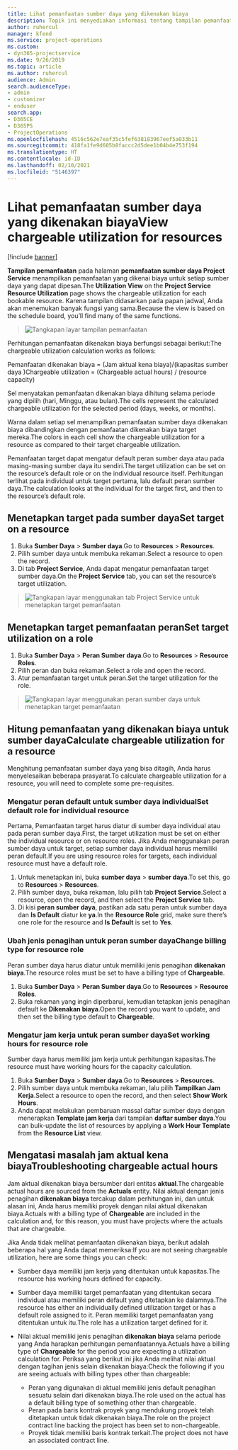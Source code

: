 ```yaml
---
title: Lihat pemanfaatan sumber daya yang dikenakan biaya
description: Topik ini menyediakan informasi tentang tampilan pemanfaatan sumber daya.
author: ruhercul
manager: kfend
ms.service: project-operations
ms.custom:
- dyn365-projectservice
ms.date: 9/26/2019
ms.topic: article
ms.author: ruhercul
audience: Admin
search.audienceType:
- admin
- customizer
- enduser
search.app:
- D365CE
- D365PS
- ProjectOperations
ms.openlocfilehash: 4516c562e7eaf35c5fef638183967eef5a033b11
ms.sourcegitcommit: 418fa1fe9d605b8faccc2d5dee1b04b4e753f194
ms.translationtype: HT
ms.contentlocale: id-ID
ms.lasthandoff: 02/10/2021
ms.locfileid: "5146397"
---
```

# <a name="view-chargeable-utilization-for-resources"></a><span data-ttu-id="b2424-103">Lihat pemanfaatan sumber daya yang dikenakan biaya</span><span class="sxs-lookup"><span data-stu-id="b2424-103">View chargeable utilization for resources</span></span>

[!include [banner](../includes/psa-now-project-operations.md)]
 
<span data-ttu-id="b2424-104">**Tampilan pemanfaatan** pada halaman **pemanfaatan sumber daya Project Service** menampilkan pemanfaatan yang dikenai biaya untuk setiap sumber daya yang dapat dipesan.</span><span class="sxs-lookup"><span data-stu-id="b2424-104">The **Utilization View** on the **Project Service Resource Utilization** page shows the chargeable utilization for each bookable resource.</span></span> <span data-ttu-id="b2424-105">Karena tampilan didasarkan pada papan jadwal, Anda akan menemukan banyak fungsi yang sama.</span><span class="sxs-lookup"><span data-stu-id="b2424-105">Because the view is based on the schedule board, you’ll find many of the same functions.</span></span>

> ![Tangkapan layar tampilan pemanfaatan](media/FAQ-utilization-1.png)
 

<span data-ttu-id="b2424-107">Perhitungan pemanfaatan dikenakan biaya berfungsi sebagai berikut:</span><span class="sxs-lookup"><span data-stu-id="b2424-107">The chargeable utilization calculation works as follows:</span></span>

   <span data-ttu-id="b2424-108">Pemanfaatan dikenakan biaya = (Jam aktual kena biaya)/(kapasitas sumber daya )</span><span class="sxs-lookup"><span data-stu-id="b2424-108">Chargeable utilization = (Chargeable actual hours) / (resource capacity)</span></span>

<span data-ttu-id="b2424-109">Sel menyatakan pemanfaatan dikenakan biaya dihitung selama periode yang dipilih (hari, Minggu, atau bulan).</span><span class="sxs-lookup"><span data-stu-id="b2424-109">The cells represent the calculated chargeable utilization for the selected period (days, weeks, or months).</span></span>

<span data-ttu-id="b2424-110">Warna dalam setiap sel menampilkan pemanfaatan sumber daya dikenakan biaya dibandingkan dengan pemanfaatan dikenakan biaya target mereka.</span><span class="sxs-lookup"><span data-stu-id="b2424-110">The colors in each cell show the chargeable utilization for a resource as compared to their target chargeable utilization.</span></span> 

<span data-ttu-id="b2424-111">Pemanfaatan target dapat mengatur default peran sumber daya atau pada masing-masing sumber daya itu sendiri.</span><span class="sxs-lookup"><span data-stu-id="b2424-111">The target utilization can be set on the resource’s default role or on the individual resource itself.</span></span> <span data-ttu-id="b2424-112">Perhitungan terlihat pada individual untuk target pertama, lalu default peran sumber daya.</span><span class="sxs-lookup"><span data-stu-id="b2424-112">The calculation looks at the individual for the target first, and then to the resource’s default role.</span></span>

## <a name="set-target-on-a-resource"></a><span data-ttu-id="b2424-113">Menetapkan target pada sumber daya</span><span class="sxs-lookup"><span data-stu-id="b2424-113">Set target on a resource</span></span>

1. <span data-ttu-id="b2424-114">Buka **Sumber Daya** \> **Sumber daya**.</span><span class="sxs-lookup"><span data-stu-id="b2424-114">Go to **Resources** \> **Resources**.</span></span> 
2. <span data-ttu-id="b2424-115">Pilih sumber daya untuk membuka rekaman.</span><span class="sxs-lookup"><span data-stu-id="b2424-115">Select a resource to open the record.</span></span> 
3. <span data-ttu-id="b2424-116">Di tab **Project Service**, Anda dapat mengatur pemanfaatan target sumber daya.</span><span class="sxs-lookup"><span data-stu-id="b2424-116">On the **Project Service** tab, you can set the resource’s target utilization.</span></span>

> ![Tangkapan layar menggunakan tab Project Service untuk menetapkan target pemanfaatan](media/FAQ-utilization-2.png)
 
## <a name="set-target-utilization-on-a-role"></a><span data-ttu-id="b2424-118">Menetapkan target pemanfaatan peran</span><span class="sxs-lookup"><span data-stu-id="b2424-118">Set target utilization on a role</span></span>

1. <span data-ttu-id="b2424-119">Buka **Sumber Daya** \> **Peran Sumber daya**.</span><span class="sxs-lookup"><span data-stu-id="b2424-119">Go to **Resources** \> **Resource Roles**.</span></span> 
2. <span data-ttu-id="b2424-120">Pilih peran dan buka rekaman.</span><span class="sxs-lookup"><span data-stu-id="b2424-120">Select a role and open the record.</span></span> 
3. <span data-ttu-id="b2424-121">Atur pemanfaatan target untuk peran.</span><span class="sxs-lookup"><span data-stu-id="b2424-121">Set the target utilization for the role.</span></span>

> ![Tangkapan layar menggunakan peran sumber daya untuk menetapkan target pemanfaatan](media/FAQ-utilization-3.png)
 
## <a name="calculate-chargeable-utilization-for-a-resource"></a><span data-ttu-id="b2424-123">Hitung pemanfaatan yang dikenakan biaya untuk sumber daya</span><span class="sxs-lookup"><span data-stu-id="b2424-123">Calculate chargeable utilization for a resource</span></span>

<span data-ttu-id="b2424-124">Menghitung pemanfaatan sumber daya yang bisa ditagih, Anda harus menyelesaikan beberapa prasyarat.</span><span class="sxs-lookup"><span data-stu-id="b2424-124">To calculate chargeable utilization for a resource, you will need to complete some pre-requisites.</span></span> 

### <a name="set-default-role-for-individual-resource"></a><span data-ttu-id="b2424-125">Mengatur peran default untuk sumber daya individual</span><span class="sxs-lookup"><span data-stu-id="b2424-125">Set default role for individual resource</span></span>

<span data-ttu-id="b2424-126">Pertama, Pemanfaatan target harus diatur di sumber daya individual atau pada peran sumber daya.</span><span class="sxs-lookup"><span data-stu-id="b2424-126">First, the target utilization must be set on either the individual resource or on resource roles.</span></span> <span data-ttu-id="b2424-127">Jika Anda menggunakan peran sumber daya untuk target, setiap sumber daya individual harus memiliki peran default.</span><span class="sxs-lookup"><span data-stu-id="b2424-127">If you are using resource roles for targets, each individual resource must have a default role.</span></span> 

1. <span data-ttu-id="b2424-128">Untuk menetapkan ini, buka **sumber daya** \> **sumber daya**.</span><span class="sxs-lookup"><span data-stu-id="b2424-128">To set this, go to **Resources** \> **Resources**.</span></span> 
2. <span data-ttu-id="b2424-129">Pilih sumber daya, buka rekaman, lalu pilih tab **Project Service**.</span><span class="sxs-lookup"><span data-stu-id="b2424-129">Select a resource, open the record, and then select the **Project Service** tab.</span></span> 
3. <span data-ttu-id="b2424-130">Di kisi **peran sumber daya**, pastikan ada satu peran untuk sumber daya dan **Is Default** diatur ke **ya**.</span><span class="sxs-lookup"><span data-stu-id="b2424-130">In the **Resource Role** grid, make sure there’s one role for the resource and **Is Default** is set to **Yes**.</span></span>
 
### <a name="change-billing-type-for-resource-role"></a><span data-ttu-id="b2424-131">Ubah jenis penagihan untuk peran sumber daya</span><span class="sxs-lookup"><span data-stu-id="b2424-131">Change billing type for resource role</span></span>

<span data-ttu-id="b2424-132">Peran sumber daya harus diatur untuk memiliki jenis penagihan **dikenakan biaya**.</span><span class="sxs-lookup"><span data-stu-id="b2424-132">The resource roles must be set to have a billing type of **Chargeable**.</span></span> 

1. <span data-ttu-id="b2424-133">Buka **Sumber Daya** \> **Peran Sumber daya**.</span><span class="sxs-lookup"><span data-stu-id="b2424-133">Go to **Resources** \> **Resource Roles**.</span></span> 
2. <span data-ttu-id="b2424-134">Buka rekaman yang ingin diperbarui, kemudian tetapkan jenis penagihan default ke **Dikenakan biaya**.</span><span class="sxs-lookup"><span data-stu-id="b2424-134">Open the record you want to update, and then set the billing type default to **Chargeable**.</span></span>

### <a name="set-working-hours-for-resource-role"></a><span data-ttu-id="b2424-135">Mengatur jam kerja untuk peran sumber daya</span><span class="sxs-lookup"><span data-stu-id="b2424-135">Set working hours for resource role</span></span>
 
<span data-ttu-id="b2424-136">Sumber daya harus memiliki jam kerja untuk perhitungan kapasitas.</span><span class="sxs-lookup"><span data-stu-id="b2424-136">The resource must have working hours for the capacity calculation.</span></span> 

1. <span data-ttu-id="b2424-137">Buka **Sumber Daya** \> **Sumber daya**.</span><span class="sxs-lookup"><span data-stu-id="b2424-137">Go to **Resources** \> **Resources**.</span></span> 
2. <span data-ttu-id="b2424-138">Pilih sumber daya untuk membuka rekaman, lalu pilih **Tampilkan Jam Kerja**.</span><span class="sxs-lookup"><span data-stu-id="b2424-138">Select a resource to open the record, and then select **Show Work Hours**.</span></span> 
3. <span data-ttu-id="b2424-139">Anda dapat melakukan pembaruan massal daftar sumber daya dengan menerapkan **Template jam kerja** dari tampilan **daftar sumber daya**.</span><span class="sxs-lookup"><span data-stu-id="b2424-139">You can bulk-update the list of resources by applying a **Work Hour Template** from the **Resource List** view.</span></span>

## <a name="troubleshooting-chargeable-actual-hours"></a><span data-ttu-id="b2424-140">Mengatasi masalah jam aktual kena biaya</span><span class="sxs-lookup"><span data-stu-id="b2424-140">Troubleshooting chargeable actual hours</span></span>

<span data-ttu-id="b2424-141">Jam aktual dikenakan biaya bersumber dari entitas **aktual**.</span><span class="sxs-lookup"><span data-stu-id="b2424-141">The chargeable actual hours are sourced from the **Actuals** entity.</span></span> <span data-ttu-id="b2424-142">Nilai aktual dengan jenis penagihan **dikenakan biaya** tercakup dalam perhitungan ini, dan untuk alasan ini, Anda harus memiliki proyek dengan nilai aktual dikenakan biaya.</span><span class="sxs-lookup"><span data-stu-id="b2424-142">Actuals with a billing type of **Chargeable** are included in the calculation and, for this reason, you must have projects where the actuals that are chargeable.</span></span>

<span data-ttu-id="b2424-143">Jika Anda tidak melihat pemanfaatan dikenakan biaya, berikut adalah beberapa hal yang Anda dapat memeriksa:</span><span class="sxs-lookup"><span data-stu-id="b2424-143">If you are not seeing chargeable utilization, here are some things you can check:</span></span>

- <span data-ttu-id="b2424-144">Sumber daya memiliki jam kerja yang ditentukan untuk kapasitas.</span><span class="sxs-lookup"><span data-stu-id="b2424-144">The resource has working hours defined for capacity.</span></span>
- <span data-ttu-id="b2424-145">Sumber daya memiliki target pemanfaatan yang ditentukan secara individual atau memiliki peran default yang ditetapkan ke dalamnya.</span><span class="sxs-lookup"><span data-stu-id="b2424-145">The resource has either an individually defined utilization target or has a default role assigned to it.</span></span> <span data-ttu-id="b2424-146">Peran memiliki target pemanfaatan yang ditentukan untuk itu.</span><span class="sxs-lookup"><span data-stu-id="b2424-146">The role has a utilization target defined for it.</span></span>
- <span data-ttu-id="b2424-147">Nilai aktual memiliki jenis penagihan **dikenakan biaya** selama periode yang Anda harapkan perhitungan pemanfaatannya.</span><span class="sxs-lookup"><span data-stu-id="b2424-147">Actuals have a billing type of **Chargeable** for the period you are expecting a utilization calculation for.</span></span> <span data-ttu-id="b2424-148">Periksa yang berikut ini jika Anda melihat nilai aktual dengan tagihan jenis selain dikenakan biaya:</span><span class="sxs-lookup"><span data-stu-id="b2424-148">Check the following if you are seeing actuals with billing types other than chargeable:</span></span>

  - <span data-ttu-id="b2424-149">Peran yang digunakan di aktual memiliki jenis default penagihan sesuatu selain dari dikenakan biaya.</span><span class="sxs-lookup"><span data-stu-id="b2424-149">The role used on the actual has a default billing type of something other than chargeable.</span></span>
  - <span data-ttu-id="b2424-150">Peran pada baris kontrak proyek yang mendukung proyek telah ditetapkan untuk tidak dikenakan biaya.</span><span class="sxs-lookup"><span data-stu-id="b2424-150">The role on the project contract line backing the project has been set to non-chargeable.</span></span>
  - <span data-ttu-id="b2424-151">Proyek tidak memiliki baris kontrak terkait.</span><span class="sxs-lookup"><span data-stu-id="b2424-151">The project does not have an associated contract line.</span></span>

